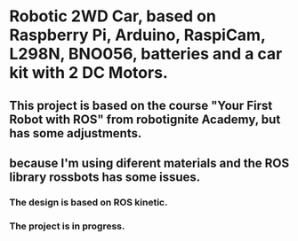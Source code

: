 # Robotic 2WD Car, based on Raspberry Pi, Arduino, RaspiCam, L298N, BNO056, batteries and a car kit with 2 DC Motors.
## This project is based on the course "Your First Robot with ROS" from robotignite Academy, but has some adjustments.
## because I'm using diferent materials and the ROS library rossbots has some issues.
### The design is based on ROS kinetic.
### The project is in progress.
